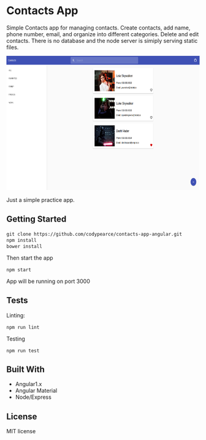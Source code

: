 # Contacts App
Simple Contacts app for managing contacts. Create contacts, add name, phone number, email, and organize into different categories. Delete and edit contacts. There is no database and the node server is simiply serving static files.

<img src="https://raw.githubusercontent.com/codypearce/contacts-app-angular/master/assets/contactapp.png" height="350">

Just a simple practice app.

## Getting Started

```
git clone https://github.com/codypearce/contacts-app-angular.git
npm install
bower install
```
Then start the app

```
npm start
```
App will be running on port 3000

## Tests

Linting:
```
npm run lint
```
Testing
```
npm run test
```

## Built With

* Angular1.x
* Angular Material
* Node/Express

## License
MIT license
